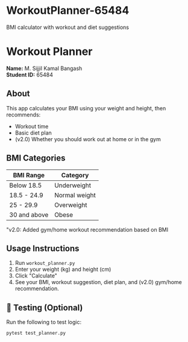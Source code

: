 # WorkoutPlanner-65484
BMI calculator with workout and diet suggestions
# Workout Planner

**Name:** M. Sijjil Kamal Bangash  
**Student ID:** 65484 


##  About
This app calculates your BMI using your weight and height, then recommends:
- Workout time
- Basic diet plan
- (v2.0) Whether you should work out at home or in the gym

##  BMI Categories
| BMI Range       | Category       |
|-----------------|----------------|
| Below 18.5      | Underweight    |
| 18.5 - 24.9     | Normal weight  |
| 25 - 29.9       | Overweight     |
| 30 and above    | Obese          |

"v2.0: Added gym/home workout recommendation based on BMI

## Usage Instructions
1. Run `workout_planner.py`
2. Enter your weight (kg) and height (cm)
3. Click "Calculate"
4. See your BMI, workout suggestion, diet plan, and (v2.0) gym/home recommendation.

## 🧪 Testing (Optional)
Run the following to test logic:
```bash
pytest test_planner.py
